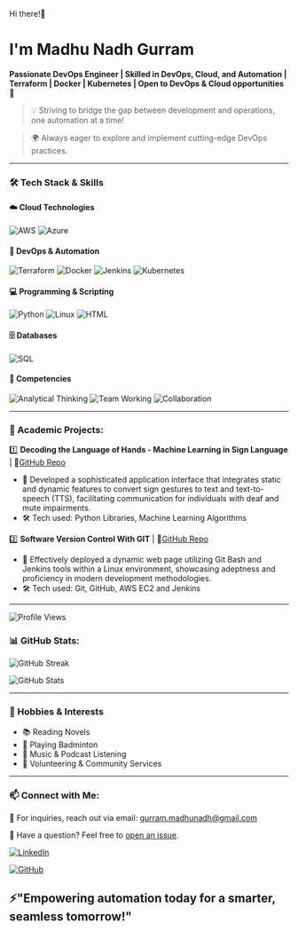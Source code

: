 Hi there!👋 

# I'm Madhu Nadh Gurram

**Passionate DevOps Engineer | Skilled in DevOps, Cloud, and Automation | Terraform | Docker | Kubernetes | Open to DevOps & Cloud opportunities🚀**

> 💡 Striving to bridge the gap between development and operations, one automation at a time!

> 🌍 Always eager to explore and implement cutting-edge DevOps practices.

---

### 🛠 Tech Stack & Skills  

#### ☁️ Cloud Technologies  
![AWS](https://img.shields.io/badge/AWS-FF8C00?style=for-the-badge&logo=amazonaws&logoColor=black)  ![Azure](https://img.shields.io/badge/Azure-0078D4?style=for-the-badge&logo=microsoftazure&logoColor=white)  

#### 🔧 DevOps & Automation  
![Terraform](https://img.shields.io/badge/Terraform-623CE4?style=for-the-badge&logo=terraform&logoColor=white)  ![Docker](https://img.shields.io/badge/Docker-2496ED?style=for-the-badge&logo=docker&logoColor=white)  ![Jenkins](https://img.shields.io/badge/Jenkins-D24939?style=for-the-badge&logo=jenkins&logoColor=white) ![Kubernetes](https://img.shields.io/badge/Kubernetes-326CE5?style=for-the-badge&logo=kubernetes&logoColor=white)  

#### 💻 Programming & Scripting  
![Python](https://img.shields.io/badge/Python-3776AB?style=for-the-badge&logo=python&logoColor=white)  ![Linux](https://img.shields.io/badge/Linux-FCC624?style=for-the-badge&logo=linux&logoColor=black)  ![HTML](https://img.shields.io/badge/HTML5-E34F26?style=for-the-badge&logo=html5&logoColor=white)  

#### 🗄️ Databases  
![SQL](https://img.shields.io/badge/SQL-4479A1?style=for-the-badge&logo=mysql&logoColor=white)  

#### 🚀 Competencies  

![Analytical Thinking](https://img.shields.io/badge/Analytical%20Thinking-2C3E50?style=for-the-badge&labelColor)  ![Team Working](https://img.shields.io/badge/Team%20Working-2C3E50?style=for-the-badge&labelColor)
![Collaboration](https://img.shields.io/badge/Collaboration-2C3E50?style=for-the-badge&labelColor)

---

### 📌 Academic Projects:

1️⃣ **Decoding the Language of Hands - Machine Learning in Sign Language** | 🔗[GitHub Repo](https://github.com/MadhunadhGurram/Decoding_the_Language_of_Hands-SignLanguage)
   - 🌟 Developed a sophisticated application interface that integrates static and dynamic features to convert sign gestures to text and text-to-speech (TTS), facilitating communication for individuals with deaf and mute impairments.
   - 🛠 Tech used: Python Libraries, Machine Learning Algorithms

2️⃣ **Software Version Control With GIT** | 🔗[GitHub Repo](https://github.com/MadhunadhGurram/Software_Version_Control_With_Git) 
   - 🌟 Effectively deployed a dynamic web page utilizing Git Bash and Jenkins tools within a Linux environment, showcasing adeptness and proficiency in modern development methodologies.
   - 🛠 Tech used: Git, GitHub, AWS EC2 and Jenkins

---

![Profile Views](https://komarev.com/ghpvc/?username=madhunadhgurram&color=blue&style=for-the-badge)

### 📊 GitHub Stats:

![GitHub Streak](https://github-readme-streak-stats.herokuapp.com/?user=madhunadhgurram&theme=tokyonight)

![GitHub Stats](https://github-readme-stats.vercel.app/api?username=madhunadhgurram&show_icons=true&theme=tokyonight)

---

### 🎯 Hobbies & Interests  

- 📚 Reading Novels
- 🏸 Playing Badminton  
- 🎵 Music & Podcast Listening  
- 🤝 Volunteering & Community Services 

---

### 📫 Connect with Me:

📧 For inquiries, reach out via email: [gurram.madhunadh@gmail.com](mailto:gurram.madhunadh@gmail.com)

💬 Have a question? Feel free to [open an issue](https://github.com/madhunadhgurram/repository/issues).

[![LinkedIn](https://img.shields.io/badge/LinkedIn-0A66C2?style=for-the-badge&logo=linkedin&logoColor=white)](http://www.linkedin.com/in/madhunadh-gurram-51141420a)   

[![GitHub](https://img.shields.io/badge/GitHub-grey?style=for-the-badge&logo=github&logoColor=white)](https://github.com/madhunadhgurram)  



## ⚡"Empowering automation today for a smarter, seamless tomorrow!"
